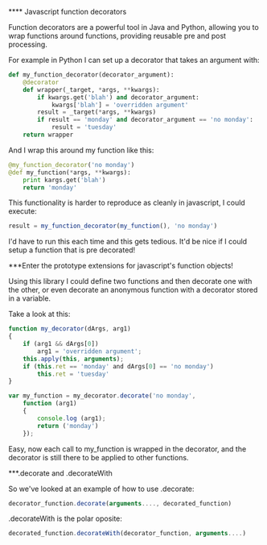 **** Javascript function decorators

Function decorators are a powerful tool in Java and Python, allowing you to wrap functions around functions, providing reusable pre and post processing.

For example in Python I can set up a decorator that takes an argument with:
```python
def my_function_decorator(decorator_argument):
	@decorator
	def wrapper(_target, *args, **kwargs):
		if kwargs.get('blah') and decorator_argument:
			kwargs['blah'] = 'overridden argument'
		result = _target(*args, **kwargs)
		if result == 'monday' and decorator_argument == 'no monday':
			result = 'tuesday'
	return wrapper
```
And I wrap this around my function like this:
```python
@my_function_decorator('no monday')
@def my_function(*args, **kwargs):
	print kargs.get('blah')
	return 'monday'
```

This functionality is harder to reproduce as cleanly in javascript, I could execute:
```javascript
result = my_function_decorator(my_function(), 'no monday')
```

I'd have to run this each time and this gets tedious. It'd be nice if I could setup a function that is pre decorated!

***Enter the prototype extensions for javascript's function objects!

Using this library I could define two functions and then decorate one with the other, or even decorate an anonymous function with a decorator stored in a variable.

Take a look at this:
```javascript
function my_decorator(dArgs, arg1)
{
	if (arg1 && dArgs[0])
		arg1 = 'overridden argument';
	this.apply(this, arguments);
	if (this.ret == 'monday' and dArgs[0] == 'no monday')
		this.ret = 'tuesday'
}

var my_function = my_decorator.decorate('no monday',
	function (arg1)
	{
		console.log (arg1);
		return ('monday')
	});
```

Easy, now each call to my_function is wrapped in the decorator, and the decorator is still there to be applied to other functions.

***.decorate and .decorateWith

So we've looked at an example of how to use .decorate:
```javascript
decorator_function.decorate(arguments...., decorated_function)
```

.decorateWith is the polar oposite:
```javascript
decorated_function.decorateWith(decorator_function, arguments....)
```